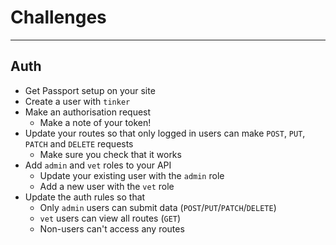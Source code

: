 # Challenges

---

## Auth

- Get Passport setup on your site
- Create a user with `tinker`
- Make an authorisation request
    - Make a note of your token!
- Update your routes so that only logged in users can make `POST`, `PUT`, `PATCH` and `DELETE` requests
    - Make sure you check that it works
- Add `admin` and `vet` roles to your API
    - Update your existing user with the `admin` role
    - Add a new user with the `vet` role
- Update the auth rules so that
    - Only `admin` users can submit data (`POST`/`PUT`/`PATCH`/`DELETE`)
    - `vet` users can view all routes (`GET`)
    - Non-users can't access any routes
